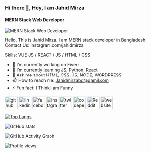 ### Hi there 👋, Hey, I am Jahid Mirza
#### MERN Stack Web Developer
![MERN Stack Web Developer](https://github.com/Jahidmirza/Jahidmirza/blob/main/Github-banner%20(1500%20x%20500%20px).png//arturssmirnovs.github.io/github-profile-readme-generator/images/banner.png)

Hello, This is Jahid Mirza. I am MERN stack developer in Bangladesh. Contact Us: instagram.com/jahidmirza

Skills: VUE JS / REACT / JS / HTML / CSS

- 🔭 I’m currently working on Fiverr 
- 🌱 I’m currently learning JS, Python, React 
- 💬 Ask me about HTML, CSS, JS, NODE, WORDPRESS 
- 📫 How to reach me: Jahidmirzabd@gamil.com 
- ⚡ Fun fact: I Think I am Funny 


[<img src='https://cdn.jsdelivr.net/npm/simple-icons@3.0.1/icons/github.svg' alt='github' height='40'>](https://github.com/jahidmirza)  [<img src='https://cdn.jsdelivr.net/npm/simple-icons@3.0.1/icons/linkedin.svg' alt='linkedin' height='40'>](https://www.linkedin.com/in/jahidmirzabd/)  [<img src='https://cdn.jsdelivr.net/npm/simple-icons@3.0.1/icons/facebook.svg' alt='facebook' height='40'>](https://www.facebook.com/itzjahidmirza)  [<img src='https://cdn.jsdelivr.net/npm/simple-icons@3.0.1/icons/instagram.svg' alt='instagram' height='40'>](https://www.instagram.com/jahidmirza/)  [<img src='https://cdn.jsdelivr.net/npm/simple-icons@3.0.1/icons/twitter.svg' alt='twitter' height='40'>](https://twitter.com/webmirzabd)  [<img src='https://cdn.jsdelivr.net/npm/simple-icons@3.0.1/icons/codepen.svg' alt='codepen' height='40'>](https://codepen.io/jahidmirza)  [<img src='https://cdn.jsdelivr.net/npm/simple-icons@3.0.1/icons/reddit.svg' alt='Reddit' height='40'>](https://www.reddit.com/user/Jahidmirzabd)  [<img src='https://cdn.jsdelivr.net/npm/simple-icons@3.0.1/icons/icloud.svg' alt='website' height='40'>](https://www.fiverr.com/jahidmirzabd/)  

[![Top Langs](https://github-readme-stats.vercel.app/api/top-langs/?username=jahidmirza)](https://github.com/anuraghazra/github-readme-stats)

![GitHub stats](https://github-readme-stats.vercel.app/api?username=jahidmirza&show_icons=true)  

![GitHub Activity Graph](https://activity-graph.herokuapp.com/graph?username=jahidmirza)  

![Profile views](https://gpvc.arturio.dev/jahidmirza)  
